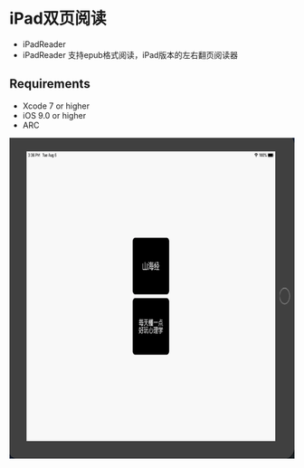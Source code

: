 # iPad双页阅读

- iPadReader 
- iPadReader 支持epub格式阅读，iPad版本的左右翻页阅读器


## Requirements
* Xcode 7 or higher
* iOS 9.0 or higher
* ARC



<div>
<img src="/images/ipad_video.gif" width = "783" height = "567" alt="微信群" />
</div>
